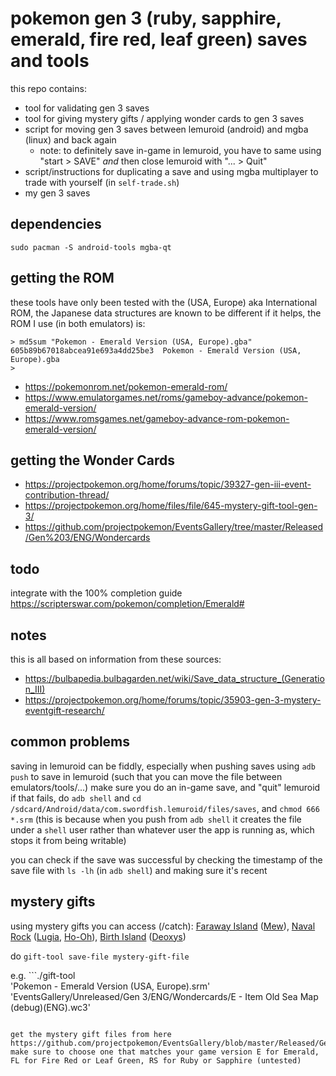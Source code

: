 # pokemon gen 3 (ruby, sapphire, emerald, fire red, leaf green) saves and tools

this repo contains:
- tool for validating gen 3 saves
- tool for giving mystery gifts / applying wonder cards to gen 3 saves
- script for moving gen 3 saves between lemuroid (android) and mgba (linux) and back again
  - note: to definitely save in-game in lemuroid, you have to same using "start > SAVE" *and* then close lemuroid with "... > Quit"
- script/instructions for duplicating a save and using mgba multiplayer to trade with yourself (in `self-trade.sh`)
- my gen 3 saves

## dependencies

```
sudo pacman -S android-tools mgba-qt
```

## getting the ROM
these tools have only been tested with the (USA, Europe) aka International ROM, the Japanese data structures are known to be different
if it helps, the ROM I use (in both emulators) is:
```
> md5sum "Pokemon - Emerald Version (USA, Europe).gba"
605b89b67018abcea91e693a4dd25be3  Pokemon - Emerald Version (USA, Europe).gba
>
```

- https://pokemonrom.net/pokemon-emerald-rom/
- https://www.emulatorgames.net/roms/gameboy-advance/pokemon-emerald-version/
- https://www.romsgames.net/gameboy-advance-rom-pokemon-emerald-version/

## getting the Wonder Cards

- https://projectpokemon.org/home/forums/topic/39327-gen-iii-event-contribution-thread/
- https://projectpokemon.org/home/files/file/645-mystery-gift-tool-gen-3/
- https://github.com/projectpokemon/EventsGallery/tree/master/Released/Gen%203/ENG/Wondercards

## todo

integrate with the 100% completion guide https://scripterswar.com/pokemon/completion/Emerald#

## notes

this is all based on information from these sources:
- https://bulbapedia.bulbagarden.net/wiki/Save_data_structure_(Generation_III)
- https://projectpokemon.org/home/forums/topic/35903-gen-3-mystery-eventgift-research/

## common problems

saving in lemuroid can be fiddly, especially when pushing saves using `adb push`
to save in lemuroid (such that you can move the file between emulators/tools/...) make sure you do an in-game save, and "quit" lemuroid
if that fails, do `adb shell` and `cd /sdcard/Android/data/com.swordfish.lemuroid/files/saves`, and `chmod 666 *.srm` (this is because when you push from `adb shell` it creates the file under a `shell` user rather than whatever user the app is running as, which stops it from being writable)

you can check if the save was successful by checking the timestamp of the save file with `ls -lh` (in `adb shell`) and making sure it's recent

## mystery gifts

using mystery gifts you can access (/catch): [Faraway Island](https://bulbapedia.bulbagarden.net/wiki/Faraway_Island) ([Mew](https://bulbapedia.bulbagarden.net/wiki/Mew_(Pok%C3%A9mon))), [Naval Rock](https://bulbapedia.bulbagarden.net/wiki/Navel_Rock) ([Lugia](https://bulbapedia.bulbagarden.net/wiki/Lugia_(Pok%C3%A9mon)), [Ho-Oh](https://bulbapedia.bulbagarden.net/wiki/Ho-Oh_(Pok%C3%A9mon))), [Birth Island](https://bulbapedia.bulbagarden.net/wiki/Birth_Island) ([Deoxys](https://bulbapedia.bulbagarden.net/wiki/Deoxys_(Pok%C3%A9mon)))

do `gift-tool save-file mystery-gift-file`

e.g. ```./gift-tool \
  'Pokemon - Emerald Version (USA, Europe).srm' \
  'EventsGallery/Unreleased/Gen 3/ENG/Wondercards/E - Item Old Sea Map (debug)(ENG).wc3'
```

get the mystery gift files from here https://github.com/projectpokemon/EventsGallery/blob/master/Released/Gen%203/ENG/Wondercards/ make sure to choose one that matches your game version E for Emerald, FL for Fire Red or Leaf Green, RS for Ruby or Sapphire (untested)
